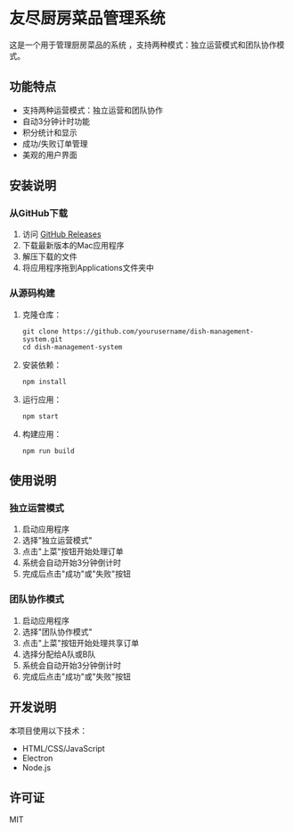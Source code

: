 # 友尽厨房菜品管理系统

这是一个用于管理厨房菜品的系统 ，支持两种模式：独立运营模式和团队协作模式。

## 功能特点

- 支持两种运营模式：独立运营和团队协作
- 自动3分钟计时功能
- 积分统计和显示
- 成功/失败订单管理
- 美观的用户界面

## 安装说明

### 从GitHub下载

1. 访问 [GitHub Releases](https://github.com/yourusername/dish-management-system/releases)
2. 下载最新版本的Mac应用程序
3. 解压下载的文件
4. 将应用程序拖到Applications文件夹中

### 从源码构建

1. 克隆仓库：
   ```
   git clone https://github.com/yourusername/dish-management-system.git
   cd dish-management-system
   ```

2. 安装依赖：
   ```
   npm install
   ```

3. 运行应用：
   ```
   npm start
   ```

4. 构建应用：
   ```
   npm run build
   ```

## 使用说明

### 独立运营模式

1. 启动应用程序
2. 选择"独立运营模式"
3. 点击"上菜"按钮开始处理订单
4. 系统会自动开始3分钟倒计时
5. 完成后点击"成功"或"失败"按钮

### 团队协作模式

1. 启动应用程序
2. 选择"团队协作模式"
3. 点击"上菜"按钮开始处理共享订单
4. 选择分配给A队或B队
5. 系统会自动开始3分钟倒计时
6. 完成后点击"成功"或"失败"按钮

## 开发说明

本项目使用以下技术：

- HTML/CSS/JavaScript
- Electron
- Node.js

## 许可证

MIT 